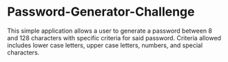 # Password-Generator-Challenge

This simple application allows a user to generate a password between 8 and 128 characters with specific criteria for said password.
Criteria allowed includes lower case letters, upper case letters, numbers, and special characters.
